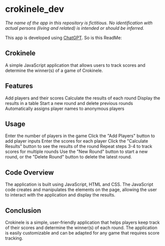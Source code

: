 # crokinele_dev


*The name of the app in this repository is fictitious. No identification with actual persons (living and related) is intended or should be inferred.*

This app is developed using [ChatGPT](https://openai.com/blog/chatgpt/). So is this ReadMe:

## Crokinele

A simple JavaScript application that allows users to track scores and determine the winner(s) of a game of Crokinele.

## Features
Add players and their scores
Calculate the results of each round
Display the results in a table
Start a new round and delete previous rounds
Automatically assigns player names to anonymous players

## Usage
Enter the number of players in the game
Click the "Add Players" button to add player inputs
Enter the scores for each player
Click the "Calculate Results" button to see the results of the round
Repeat steps 3-4 to track scores for multiple rounds
Use the "New Round" button to start a new round, or the "Delete Round" button to delete the latest round.

## Code Overview
The application is built using JavaScript, HTML and CSS. The JavaScript code creates and manipulates the elements on the page, allowing the user to interact with the application and display the results.

## Conclusion
Crokinele is a simple, user-friendly application that helps players keep track of their scores and determine the winner(s) of each round. The application is easily customizable and can be adapted for any game that requires score tracking.
